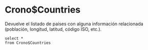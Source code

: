 ﻿---
SidebarGroup: "index-misc-views"
---

# Crono$Countries


Devuelve el listado de países con alguna información relacionada (población, longitud, latitud, código ISO, etc.).

```
select *
from Crono$Countries
```

